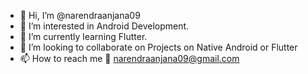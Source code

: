 - 👋 Hi, I’m @narendraanjana09
- 👀 I’m interested in Android Development.
- 🌱 I’m currently learning Flutter.
- 💞️ I’m looking to collaborate on Projects on Native Android or Flutter 
- 📫 How to reach me 📧 narendraanjana09@gmail.com

<!---
narendraanjana09/narendraanjana09 is a ✨ special ✨ repository because its `README.md` (this file) appears on your GitHub profile.
You can click the Preview link to take a look at your changes.
--->
